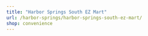```yaml
---
title: "Harbor Springs South EZ Mart"
url: /harbor-springs/harbor-springs-south-ez-mart/
shop: convenience
---
```

